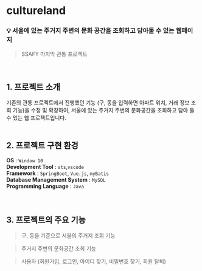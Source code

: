 # cultureland
### 💡 서울에 있는 주거지 주변의 문화 공간을 조회하고 담아둘 수 있는 웹페이지
> SSAFY 마지막 관통 프로젝트

<br> 


## 1. 프로젝트 소개
기존의 관통 프로젝트에서 진행했던 기능 (구, 동을 입력하면 아파트 위치, 거래 정보 조회 기능)을 수정 및 확장하여,
서울에 있는 주거지 주변의 문화공간을 조회하고 담아 둘 수 있는 웹 프로젝트입니다.
<br>
<br>

## 2. 프로젝트 구현 환경
__OS__ : `Window 10` <br>
__Development Tool__ : `sts`,`vscode` <br>
__Framework__ : `SpringBoot`, `Vue.js`, `myBatis` <br>
__Database Management System__ : `MySQL` <br>
__Programming Language__ : `Java` <br>
<br> 
<br>

## 3. 프로젝트의 주요 기능
> 구, 동을 기준으로 서울의 주거지 조회 기능

> 주거지 주변의 문화공간 조회 기능

> 사용자 (회원가입, 로그인, 아이디 찾기, 비밀번호 찾기, 회원 탈퇴)
